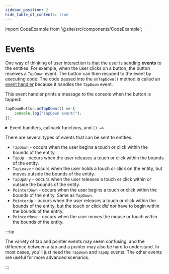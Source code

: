 ```yaml
---
sidebar_position: 2
hide_table_of_contents: true
---
```


import CodeExample from '@site/src/components/CodeExample';

# Events

One way of thinking of user interaction is that the user is sending **events** to the entities. For example, when the user clicks on a button, the button receives a `TapDown` event. The button can then respond to the event by executing code. The code passed into the `onTapDown()` method is called an [event handler](<https://en.wikipedia.org/wiki/Event_(computing)#Event_handler>) because it handles the `TapDown` event.

This event handler prints a message to the console when the button is tapped:

```js
tapDownButton.onTapDown(() => {
    console.log("TapDown event!");
});
```

<details >
  <summary>Event handlers, callback functions, and <code>() =></code></summary>
  <p>To be precise, the event handler is a <a href="https://en.wikipedia.org/wiki/Callback_(computer_programming)">callback function</a>. You may not be familiar with the <b>arrow function</b> syntax, which looks like <code>() => &#123; ... &#125;</code> and might seem strange. Don't worry too much about it -- just put the code you want to execute inside the curly braces. You can read more about arrow functions <a href="https://developer.mozilla.org/en-US/docs/Web/JavaScript/Reference/Functions/Arrow_functions">here</a>.
  </p>Alternatively, instead of arrow function syntax, you could provide a function. This code is equivalent to the above:
<pre>
  <code className="language-js">{`function logTheEvent() {
  console.log("TapDown event!");
}
 
tapDownButton.onTapDown(logTheEvent);`}
  </code>
</pre>
  <p>Arrows function are a useful shortcut when you don't want to define a separate function to execute some code.</p>
</details>

There are several types of events that can be sent to entities:

- `TapDown` - occurs when the user begins a touch or click within the bounds of the entity.
- `TapUp` - occurs when the user releases a touch or click within the bounds of the entity.
- `TapLeave` - occurs when the user holds a touch or click on the entity, but moves outside the bounds of the entity.
- `TapUpAny` - occurs when the user releases a touch or click within _or_ outside the bounds of the entity.
- `PointerDown` - occurs when the user begins a touch or click within the bounds of the entity. Same as `TapDown`.
- `PointerUp` - occurs when the user releases a touch or click within the bounds of the entity, but the touch or click _did not_ have to begin within the bounds of the entity.
- `PointerMove` - occurs when the user moves the mouse or touch within the bounds of the entity.

:::tip

The variety of tap and pointer events may seem confusing, and the difference between a tap and a pointer may also be hard to understand. In most cases, you'll just need the `TapDown` and `TapUp` events. The other events are useful for more advanced scenarios.

:::
